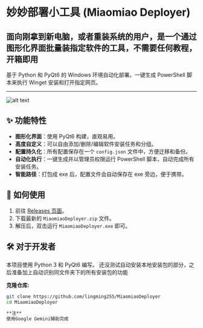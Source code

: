 # 妙妙部署小工具 (Miaomiao Deployer)

## 面向刚拿到新电脑，或者重装系统的用户，是一个通过图形化界面批量装指定软件的工具，不需要任何教程，开箱即用


基于 Python 和 PyQt6 的 Windows 环境自动化部署。一键生成 PowerShell 脚本来执行 Winget 安装和打开指定网页。

---

![alt text](https://youke1.picui.cn/s1/2025/10/23/68fa198ed9012.png)

## ✨ 功能特性

- **图形化界面**：使用 PyQt6 构建，直观易用。
- **高度自定义**：可以自由添加/删除/编辑软件安装任务和分组。
- **配置持久化**：所有配置保存在一个 `config.json` 文件中，方便迁移和备份。
- **自动化执行**：一键生成并以管理员权限运行 PowerShell 脚本，自动完成所有安装任务。
- **智能路径**：打包成 exe 后，配置文件会自动保存在 exe 旁边，便于携带。

## 🚀 如何使用

1.  前往 [Releases 页面](https://github.com/待定/待定/releases)。
2.  下载最新的 `MiaomiaoDeployer.zip` 文件。
3.  解压后，双击运行 `MiaomiaoDeployer.exe` 即可。

## 🛠️ 对于开发者

本项目使用 Python 3 和 PyQt6 编写。
还没测试自动安装本地安装包的部分，之后准备加上自动识别同文件夹下的所有安装包的功能

**克隆仓库:**
```bash  
git clone https://github.com/lingming255/MiaomiaoDeployer
cd MiaomiaoDeployer

**注**
使用Google Gemini辅助完成
